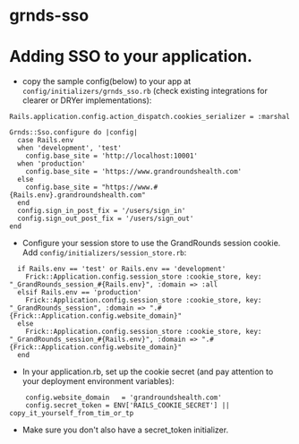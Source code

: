 grnds-sso
=========


# Adding SSO to your application.

- copy the sample config(below) to your app at `config/initializers/grnds_sso.rb` (check existing integrations for clearer or DRYer implementations):

```
Rails.application.config.action_dispatch.cookies_serializer = :marshal

Grnds::Sso.configure do |config|
  case Rails.env
  when 'development', 'test'
    config.base_site = 'http://localhost:10001'
  when 'production'
    config.base_site = 'https://www.grandroundshealth.com'
  else
    config.base_site = "https://www.#{Rails.env}.grandroundshealth.com"
  end
  config.sign_in_post_fix = '/users/sign_in'
  config.sign_out_post_fix = '/users/sign_out'
end
```

- Configure your session store to use the GrandRounds session cookie. Add `config/initializers/session_store.rb`:
```
  if Rails.env == 'test' or Rails.env == 'development'
    Frick::Application.config.session_store :cookie_store, key: "_GrandRounds_session_#{Rails.env}", :domain => :all
  elsif Rails.env == 'production'
    Frick::Application.config.session_store :cookie_store, key: "_GrandRounds_session", :domain => ".#{Frick::Application.config.website_domain}"
  else
    Frick::Application.config.session_store :cookie_store, key: "_GrandRounds_session_#{Rails.env}", :domain => ".#{Frick::Application.config.website_domain}"
  end
```

- In your application.rb, set up the cookie secret (and pay attention to your deployment environment variables):
```
    config.website_domain   = 'grandroundshealth.com'
    config.secret_token = ENV['RAILS_COOKIE_SECRET'] || copy_it_yourself_from_tim_or_tp
```

- Make sure you don't also have a secret_token initializer.
